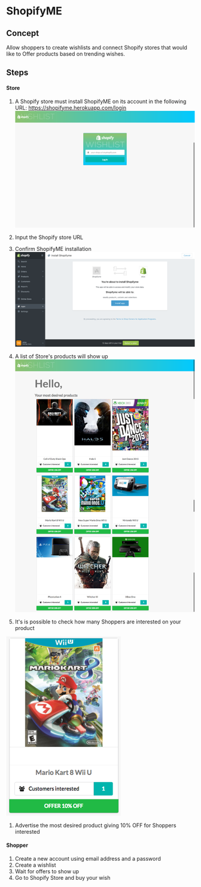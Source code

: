 # ShopifyME

## Concept

Allow shoppers to create wishlists and connect Shopify stores that would like to Offer products based on trending wishes.

## Steps

#### Store

1. A Shopify store must install ShopifyME on its account in the following URL: https://shopifyme.herokuapp.com/login
![login](https://raw.githubusercontent.com/paniko0/shopifyme/master/screenshots/1%20-%20login.png)

1. Input the Shopify store URL

1. Confirm ShopifyME installation
![login](https://raw.githubusercontent.com/paniko0/shopifyme/master/screenshots/2%20-%20Install%20APP.png)

1. A list of Store's products will show up
![products](https://raw.githubusercontent.com/paniko0/shopifyme/master/screenshots/3%20-%20Products%20desired.png)

1. It's is possible to check how many Shoppers are interested on your product

![offer](https://raw.githubusercontent.com/paniko0/shopifyme/master/screenshots/4%20-%20Offer.png)

1. Advertise the most desired product giving 10% OFF for Shoppers interested

#### Shopper

1. Create a new account using email address and a password
2. Create a wishlist
3. Wait for offers to show up
4. Go to Shopify Store and buy your wish
